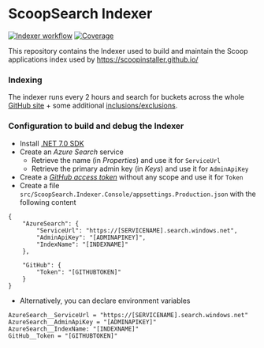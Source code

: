 
# ScoopSearch Indexer

[![Indexer workflow](https://github.com/ScoopInstaller/scoopinstaller.github.io-indexer/actions/workflows/indexer.yml/badge.svg)](https://github.com/ScoopInstaller/scoopinstaller.github.io-indexer/actions/workflows/indexer.yml)
[![Coverage](https://sonarcloud.io/api/project_badges/measure?project=ScoopInstaller_ScoopInstaller.scoopinstaller.github.io-indexer&metric=coverage)](https://sonarcloud.io/summary/new_code?id=ScoopInstaller_ScoopInstaller.AzureFunctions)


This repository contains the Indexer used to build and maintain the Scoop applications index used by https://scoopinstaller.github.io/

### Indexing
The indexer runs every 2 hours and search for buckets across the whole [GitHub site](https://github.com/ScoopInstaller/scoopinstaller.github.io-indexer/blob/main/src/ScoopSearch.Indexer/appsettings.json#L18-L25) + some additional [inclusions/exclusions](https://github.com/ScoopInstaller/scoopinstaller.github.io-indexer/blob/main/src/ScoopSearch.Indexer/appsettings.json#L28-L40).

### Configuration to build and debug the Indexer
- Install [.NET 7.0 SDK](https://dotnet.microsoft.com/download/dotnet/7.0)
- Create an *Azure Search* service
  - Retrieve the name (in *Properties*) and use it for `ServiceUrl`
  - Retrieve the primary admin key (in *Keys*) and use it for `AdminApiKey`
- Create a [*GitHub access token*](https://docs.github.com/en/authentication/keeping-your-account-and-data-secure/creating-a-personal-access-token) without any scope and use it for `Token`
- Create a file `src/ScoopSearch.Indexer.Console/appsettings.Production.json` with the following content
```
{
    "AzureSearch": {
        "ServiceUrl": "https://[SERVICENAME].search.windows.net",
        "AdminApiKey": "[ADMINAPIKEY]",
        "IndexName": "[INDEXNAME]"
    },

    "GitHub": {
        "Token": "[GITHUBTOKEN]"
    }
}
```
- Alternatively, you can declare environment variables
```
AzureSearch__ServiceUrl = "https://[SERVICENAME].search.windows.net"
AzureSearch__AdminApiKey = "[ADMINAPIKEY]"
AzureSearch__IndexName: "[INDEXNAME]"
GitHub__Token = "[GITHUBTOKEN]"
```
